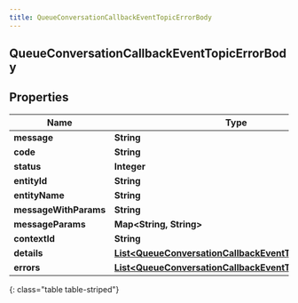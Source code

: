 ```yaml
---
title: QueueConversationCallbackEventTopicErrorBody
---
```


## QueueConversationCallbackEventTopicErrorBody

## Properties

| Name                  | Type                                                                                                                                 | Description | Notes      |
| --------------------- | ------------------------------------------------------------------------------------------------------------------------------------ | ----------- | ---------- |
| **message**           | <!----><!---->**String**<!---->                                                                                                      |             | [optional] |
| **code**              | <!----><!---->**String**<!---->                                                                                                      |             | [optional] |
| **status**            | <!----><!---->**Integer**<!---->                                                                                                     |             | [optional] |
| **entityId**          | <!----><!---->**String**<!---->                                                                                                      |             | [optional] |
| **entityName**        | <!----><!---->**String**<!---->                                                                                                      |             | [optional] |
| **messageWithParams** | <!----><!---->**String**<!---->                                                                                                      |             | [optional] |
| **messageParams**     | <!----><!---->**Map&lt;String, String&gt;**<!---->                                                                                   |             | [optional] |
| **contextId**         | <!----><!---->**String**<!---->                                                                                                      |             | [optional] |
| **details**           | <!----><!---->[**List&lt;QueueConversationCallbackEventTopicDetail&gt;**](QueueConversationCallbackEventTopicDetail.md)<!---->       |             | [optional] |
| **errors**            | <!----><!---->[**List&lt;QueueConversationCallbackEventTopicErrorBody&gt;**](QueueConversationCallbackEventTopicErrorBody.md)<!----> |             | [optional] |

{: class="table table-striped"}
